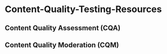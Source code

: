 # Content-Quality-Testing-Resources
## Content Quality Assessment (CQA)

## Content Quality Moderation (CQM)
